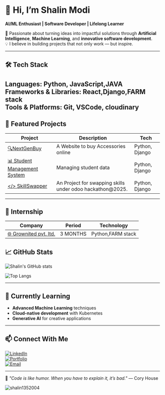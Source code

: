 # 🌟 Hi, I’m Shalin Modi  
**AI/ML Enthusiast | Software Developer | Lifelong Learner**  

🚀 Passionate about turning ideas into impactful solutions through **Artificial Intelligence**, **Machine Learning**, and **innovative software development**.  
💡 I believe in building projects that not only work — but inspire.  

---

## 🛠 Tech Stack  
**Languages:** Python, JavaScript,JAVA
**Frameworks & Libraries:** React,Django,FARM stack  
**Tools & Platforms:** Git, VSCode, cloudinary 
---

## 📌 Featured Projects  
| Project | Description | Tech |
|---------|-------------|------|
| [🔍NextGenBuy ](#)| A Website to buy Accessories online | Python, Django|
| [📊 Student Management System](#) | Managing student data| Python, Django|
| [</> SkillSwapper](#) | An Project for swapping skills under odoo hackathon@2025. | Python, Django |

---
## 📌 Internship 
| Company | Period | Technology |
|---------|-------------|------|
| [🌐 Grownited pvt. ltd.](https://grownited.com/)| 3 MONTHS | Python,FARM stack|

## 📈 GitHub Stats  
![Shalin's GitHub stats](https://github-readme-stats.vercel.app/api?username=shalin1352004&show_icons=true&theme=tokyonight)  

![Top Langs](https://github-readme-stats.vercel.app/api/top-langs/?username=shalin1352004&layout=compact&theme=tokyonight)  

---

## 🌱 Currently Learning  
- **Advanced Machine Learning** techniques  
- **Cloud-native development** with Kubernetes  
- **Generative AI** for creative applications  

---

## 📫 Connect With Me  
[![LinkedIn](https://img.shields.io/badge/LinkedIn-0077B5?style=flat&logo=linkedin&logoColor=white)](https://linkedin.com/in/shalinmodi60)  
[![Portfolio](https://img.shields.io/badge/Portfolio-000?style=flat&logo=github&logoColor=white)](https://YOUR_PORTFOLIO_URL)  
[![Email](https://img.shields.io/badge/Email-D14836?style=flat&logo=gmail&logoColor=white)](mailto:shalinmodi60@gmail.com)  

---

💬 *"Code is like humor. When you have to explain it, it’s bad."* — Cory House
<p><img align="center" src="https://github-readme-stats.vercel.app/api/top-langs?username=shalin1352004&show_icons=true&locale=en&layout=compact" alt="shalin1352004" /></p>
